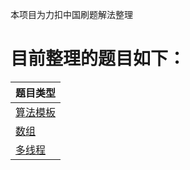 本项目为力扣中国刷题解法整理
# 目前整理的题目如下：

|题目类型|
| :------ |
| [算法模板 ](./src/main/java/com/xiu/fastCode/algorithmtemplate/)|
| [数组 ](./src/main/java/com/xiu/fastCode/array/)|
| [多线程 ](./src/main/java/com/xiu/fastCode/multhread/)|
